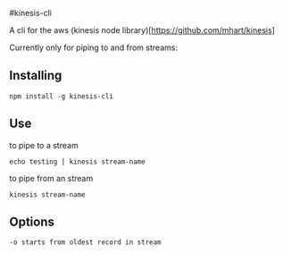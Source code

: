 #kinesis-cli

A cli for the aws (kinesis node library)[https://github.com/mhart/kinesis]

Currently only for piping to and from streams:

## Installing

```
npm install -g kinesis-cli
```

## Use

to pipe to a stream
```
echo testing | kinesis stream-name
```

to pipe from an stream
```
kinesis stream-name
```

## Options

`-o starts from oldest record in stream`
